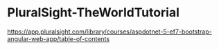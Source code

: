 # PluralSight-TheWorldTutorial
https://app.pluralsight.com/library/courses/aspdotnet-5-ef7-bootstrap-angular-web-app/table-of-contents
